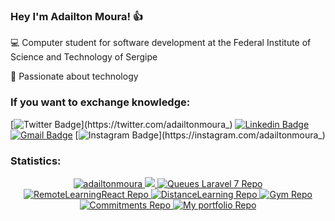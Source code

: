 
### Hey I'm Adailton Moura! :thumbsup:	    

    
   :computer: Computer student for software development at the Federal Institute of Science and Technology of Sergipe 
   
   :green_heart: Passionate about technology

### If you want to exchange knowledge:
    
[![Twitter Badge](https://img.shields.io/badge/-@adailtonmoura_-42b883?style=flat-square&labelColor=42b883&logo=twitter&logoColor=white&link=https://twitter.com/adailtonmoura_)](https://twitter.com/adailtonmoura_) 
[![Linkedin Badge](https://img.shields.io/badge/-Adailton%20Moura-42b883?style=flat-square&logo=Linkedin&logoColor=white&link=https://www.linkedin.com/in/adailton-moura/)](https://www.linkedin.com/in/adailton-moura/) 
[![Gmail Badge](https://img.shields.io/badge/-adailtonmouradasilvasantos@gmail.com-42b883?style=flat-square&logo=Gmail&logoColor=white&link=mailto:adailtonmouradasilvasantos@gmail.com)](mailto:adailtonmouradasilvasantos@gmail.com)
[![Instagram Badge](https://img.shields.io/badge/-@adailtonmoura_-42b883?style=flat-square&labelColor=42b883&logo=instagram&logoColor=white&link=https://instagram.com/adailtonmoura_)](https://instagram.com/adailtonmoura_) 

    
### Statistics:

<p align="center">
    <a href="https://github.com/adailtonmoura">
        <img src="https://github-readme-stats.vercel.app/api?username=adailtonmoura&show_icons=true&theme=vue&include_all_commits=true&count_private=true" alt="adailtonmoura"/>
    </a>
    <a href="https://github.com/adailtonmoura">
        <img src="https://github-readme-stats.vercel.app/api/top-langs/?username=adailtonmoura&layout=compact&theme=vue"/>
     </a>
      <a href="https://github.com/adailtonmoura/QueuesLaravel7">
         <img src="https://github-readme-stats.vercel.app/api/pin/?username=adailtonmoura&amp;repo=QueuesLaravel7&theme=vue" alt="Queues Laravel 7 Repo">
     </a>
      <a href="https://github.com/adailtonmoura/RemoteLearningReact">
         <img src="https://github-readme-stats.vercel.app/api/pin/?username=adailtonmoura&amp;repo=RemoteLearningReact&theme=vue" alt="RemoteLearningReact Repo">
     </a>
      <a href="https://github.com/adailtonmoura/https://github.com/adailtonmoura/DistanceLearning">
         <img src="https://github-readme-stats.vercel.app/api/pin/?username=adailtonmoura&amp;repo=DistanceLearning&theme=vue" alt="DistanceLearning Repo">
     </a>
     <a href="https://github.com/adailtonmoura/Happy">
         <img src="https://github-readme-stats.vercel.app/api/pin/?username=adailtonmoura&amp;repo=Happy&theme=vue" alt="Gym Repo">
     </a>
     <a href="https://github.com/adailtonmoura/CommitmentsWeb">
         <img src="https://github-readme-stats.vercel.app/api/pin/?username=adailtonmoura&amp;repo=CommitmentsWeb&theme=vue" alt="Commitments Repo">
     </a>
     <a href="https://github.com/adailtonmoura/adailtonmoura.github.io">
         <img src="https://github-readme-stats.vercel.app/api/pin/?username=adailtonmoura&amp;repo=adailtonmoura.github.io&theme=vue" alt="My portfolio Repo">
     </a>

</p>
